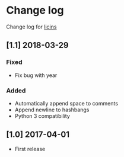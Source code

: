 # Change log
Change log for [licins](https://github.com/dogoncouch/licins)

## [1.1] 2018-03-29
### Fixed
- Fix bug with year

### Added
- Automatically append space to comments
- Append newline to hashbangs
- Python 3 compatibility

## [1.0] 2017-04-01
- First release
